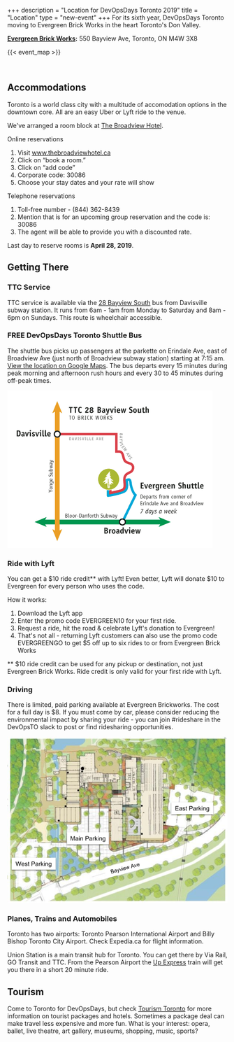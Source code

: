 +++
description = "Location for DevOpsDays Toronto 2019"
title = "Location"
type = "new-event"
+++
For its sixth year, DevOpsDays Toronto moving to Evergreen Brick Works in the heart Toronto's Don Valley.

<b><a href="https://www.evergreen.ca/evergreen-brick-works/visitor-info/" target="_blank">Evergreen Brick Works</a>:</b> 550 Bayview Ave, Toronto, ON M4W 3X8

<!-- Uncomment this only if you have set the coordinates for your location in the config yaml. Get Latitude and Longitude of a Point: http://itouchmap.com/latlong.html -->
{{< event_map >}}

</br>

## Accommodations

Toronto is a world class city with a multitude of accomodation options in the downtown core. All are an easy Uber or Lyft ride to the venue.

We've arranged a room block at <a href="https://www.thebroadviewhotel.ca" target="_blank">The Broadview Hotel</a>.

Online reservations

1. Visit <a href="https://www.thebroadviewhotel.ca" target="_blank">www.thebroadviewhotel.ca</a>
1. Click on “book a room.”
1. Click on “add code”
1. Corporate code: 30086
1. Choose your stay dates and your rate will show

Telephone reservations

1. Toll-free number - (844) 362-8439
1. Mention that is for an upcoming group reservation and the code is: 30086
1. The agent will be able to provide you with a discounted rate.

Last day to reserve rooms is __April 28, 2019__.

## Getting There

### TTC Service

TTC service is available via the <a href="http://ttc.ca/Routes/28/Eastbound.jsp" target="_blank">28 Bayview South</a> bus from Davisville subway station. It runs from 6am - 1am from Monday to Saturday and 8am - 6pm on Sundays. This route is wheelchair accessible.

### FREE DevOpsDays Toronto Shuttle Bus

The shuttle bus picks up passengers at the parkette on Erindale Ave, east of Broadview Ave (just north of Broadview subway station) starting at 7:15 am. <a href="http://maps.google.com/maps?q=43.67745,-79.3582+(Evergreen+Brick+Works+shuttle+bus+pickup)&z=17">View the location on Google Maps</a>. The bus departs every 15 minutes during peak morning and afternoon rush hours and every 30 to 45 minutes during off-peak times.

<img src="/events/2019-toronto/busroute.png"></i>

### Ride with Lyft

You can get a $10 ride credit** with Lyft! Even better, Lyft will donate $10 to Evergreen for every person who uses the code.

How it works:

1. Download the Lyft app
1. Enter the promo code EVERGREEN10 for your first ride.
1. Request a ride, hit the road & celebrate Lyft's donation to Evergreen!
1. That's not all - returning Lyft customers can also use the promo code EVERGREENGO to get $5 off up to six rides to or from Evergreen Brick Works

** $10 ride credit can be used for any pickup or destination, not just Evergreen Brick Works. Ride credit is only valid for your first ride with Lyft.

### Driving

There is limited, paid parking available at Evergreen Brickworks. The cost for a full day is $8. If you must come by car, please consider reducing the environmental impact by sharing your ride - you can join #rideshare in the DevOpsTO slack to post or find ridesharing opportunities.

<img src="/events/2019-toronto/parking.png"></i>

### Planes, Trains and Automobiles

Toronto has two airports: Toronto Pearson International Airport and Billy Bishop Toronto City Airport. Check Expedia.ca for flight information.

Union Station is a main transit hub for Toronto. You can get there by Via Rail, GO Transit and TTC. From the Pearson Airport the <a href="https://www.upexpress.com" target="_blank">Up Express</a> train will get you there in a short 20 minute ride.

## Tourism

Come to Toronto for DevOpsDays, but check <a href="https://www.seetorontonow.com/" target="_blank">Tourism Toronto</a> for more information on tourist packages and hotels. Sometimes a package deal can make travel less expensive and more fun. What is your interest: opera, ballet, live theatre, art gallery, museums, shopping, music, sports?